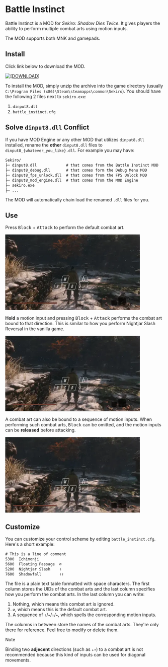# Battle Instinct

Battle Instinct is a MOD for *Sekiro: Shadow Dies Twice*. It gives players the ability to perform multiple combat arts using motion inputs.

The MOD supports both MNK and gamepads.

## Install

Click link below to download the MOD.

[![[DOWNLOAD]](https://img.shields.io/badge/DOWNLOAD-battle--instinct__x64.zip-blue)](https://github.com/dec32/sekiro-battle-instinct/releases/latest/download/battle-instinct_x64.zip)

To install the MOD, simply unzip the archive into the game directory (usually `C:\Program Files (x86)\Steam\steamapps\common\Sekiro`). You should have the following 2 files next to `sekiro.exe`:

1. `dinput8.dll`
2. `battle_instinct.cfg`

## Solve `dinput8.dll` Conflict

If you have MOD Engine or any other MOD that utilizes `dinput8.dll` installed, rename the **other** `dinput8.dll` files to `dinput8_{whatever_you_like}.dll`. For example you may have:

```
Sekiro/
├─ dinput8.dll             # that comes from the Battle Instinct MOD
├─ dinput8_debug.dll       # that comes form the Debug Menu MOD
├─ dinput8_fps_unlock.dll  # that comes from the FPS Unlock MOD
├─ dinput8_mod_engine.dll  # that comes from the MOD Engine
├─ sekiro.exe
├─ ...
```
The MOD will automatically chain load the renamed `.dll` files for you.


## Use

Press <kbd>Block</kbd> + <kbd>Attack</kbd> to perform the default combat art.

![](./docs/combat_art_0.webp)

**Hold** a motion input and pressing <kbd>Block</kbd> + <kbd>Attack</kbd> performs the combat art bound to that direction. This is similar to how you perform Nightjar Slash Reversal in the vanilla game.

![](./docs/combat_art_1.webp)

A combat art can also be bound to a sequence of motion inputs. When performing such combat arts, <kbd>Block</kbd> can be omitted, and the motion inputs can be **released** before attacking.

![](./docs/combat_art_2.webp)


## Customize

You can customize your control scheme by editing `battle_instinct.cfg`. Here's a short example:

```
# This is a line of comment
5300  Ichimonji
5600  Floating Passage  ∅
5200  Nightjar Slash    ↑
7600  Shadowfall        ↑↑
```

The file is a plain text table formatted with space characters. The first column stores the UIDs of the combat arts and the last column specifies how you perform the combat arts. In the last column you can write:

1. Nothing, which means this combat art is ignored.
2. `∅`, which means this is the default combat art.
3. A sequence of `↑`/`→`/`↓`/`←`, which spells the corresponding motion inputs.

The columns in between store the names of the combat arts. They're only there for reference. Feel free to modify or delete them.

> [!NOTE]
> Binding two **adjecent** directions (such as `↓→`) to a combat art is not recommended because this kind of inputs can be used for diagonal movements.
